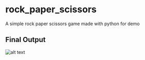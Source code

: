# rock_paper_scissors
A simple rock paper scissors game made with python for demo

## Final Output
![alt text](https://github.com/shikto7/rock_paper_scissors/blob/main/game_sc.png "Logo Title Text 1")
